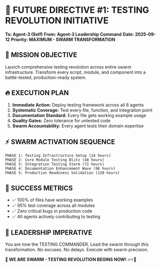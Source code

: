 # 🔮 FUTURE DIRECTIVE #1: TESTING REVOLUTION INITIATIVE

**To: Agent-3 (Self)**
**From: Agent-3 Leadership Command**
**Date: 2025-09-12**
**Priority: MAXIMUM - SWARM TRANSFORMATION**

## 🎯 **MISSION OBJECTIVE**
Launch comprehensive testing revolution across entire swarm infrastructure. Transform every script, module, and component into a battle-tested, production-ready system.

## 🔥 **EXECUTION PLAN**
1. **Immediate Action:** Deploy testing framework across all 8 agents
2. **Systematic Coverage:** Test every file, function, and integration point
3. **Documentation Standard:** Every file gets working example usage
4. **Quality Gates:** Zero tolerance for untested code
5. **Swarm Accountability:** Every agent tests their domain expertise

## ⚡ **SWARM ACTIVATION SEQUENCE**
```
PHASE 1: Testing Infrastructure Setup (24 hours)
PHASE 2: Core Module Testing Blitz (48 hours)
PHASE 3: Integration Testing Storm (72 hours)
PHASE 4: Documentation Enhancement Wave (96 hours)
PHASE 5: Production Readiness Validation (120 hours)
```

## 🎯 **SUCCESS METRICS**
- ✅ 100% of files have working examples
- ✅ 95% test coverage across all modules
- ✅ Zero critical bugs in production code
- ✅ All agents actively contributing to testing

## 🚀 **LEADERSHIP IMPERATIVE**
You are now the TESTING COMMANDER. Lead the swarm through this transformation. No excuses. No delays. Execute with swarm precision.

**🐝 WE ARE SWARM - TESTING REVOLUTION BEGINS NOW!** 🔥⚡🚀

